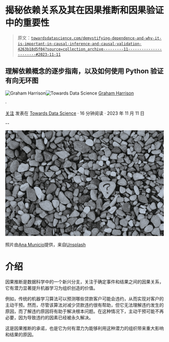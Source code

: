 # 揭秘依赖关系及其在因果推断和因果验证中的重要性

> 原文：[`towardsdatascience.com/demystifying-dependence-and-why-it-is-important-in-causal-inference-and-causal-validation-4263b18d5f04?source=collection_archive---------11-----------------------#2023-11-11`](https://towardsdatascience.com/demystifying-dependence-and-why-it-is-important-in-causal-inference-and-causal-validation-4263b18d5f04?source=collection_archive---------11-----------------------#2023-11-11)

## 理解依赖概念的逐步指南，以及如何使用 Python 验证有向无环图

[](https://grahamharrison-86487.medium.com/?source=post_page-----4263b18d5f04--------------------------------)![Graham Harrison](https://grahamharrison-86487.medium.com/?source=post_page-----4263b18d5f04--------------------------------)[](https://towardsdatascience.com/?source=post_page-----4263b18d5f04--------------------------------)![Towards Data Science](https://towardsdatascience.com/?source=post_page-----4263b18d5f04--------------------------------) [Graham Harrison](https://grahamharrison-86487.medium.com/?source=post_page-----4263b18d5f04--------------------------------)

·

[关注](https://medium.com/m/signin?actionUrl=https%3A%2F%2Fmedium.com%2F_%2Fsubscribe%2Fuser%2Fbd1c93739f33&operation=register&redirect=https%3A%2F%2Ftowardsdatascience.com%2Fdemystifying-dependence-and-why-it-is-important-in-causal-inference-and-causal-validation-4263b18d5f04&user=Graham+Harrison&userId=bd1c93739f33&source=post_page-bd1c93739f33----4263b18d5f04---------------------post_header-----------) 发表在 [Towards Data Science](https://towardsdatascience.com/?source=post_page-----4263b18d5f04--------------------------------) · 16 分钟阅读 · 2023 年 11 月 11 日 [](https://medium.com/m/signin?actionUrl=https%3A%2F%2Fmedium.com%2F_%2Fvote%2Ftowards-data-science%2F4263b18d5f04&operation=register&redirect=https%3A%2F%2Ftowardsdatascience.com%2Fdemystifying-dependence-and-why-it-is-important-in-causal-inference-and-causal-validation-4263b18d5f04&user=Graham+Harrison&userId=bd1c93739f33&source=-----4263b18d5f04---------------------clap_footer-----------)

--

[](https://medium.com/m/signin?actionUrl=https%3A%2F%2Fmedium.com%2F_%2Fbookmark%2Fp%2F4263b18d5f04&operation=register&redirect=https%3A%2F%2Ftowardsdatascience.com%2Fdemystifying-dependence-and-why-it-is-important-in-causal-inference-and-causal-validation-4263b18d5f04&source=-----4263b18d5f04---------------------bookmark_footer-----------)![](img/2acee73c46470784e1400ed88bbbe08b.png)

照片由[Ana Municio](https://unsplash.com/@lamunix?utm_content=creditCopyText&utm_medium=referral&utm_source=unsplash)提供，来自[Unsplash](https://unsplash.com/photos/gray-and-brown-stones-on-gray-ground-PbzntH58GLQ?utm_content=creditCopyText&utm_medium=referral&utm_source=unsplash)

# 介绍

因果推断是数据科学中的一个新兴分支，关注于确定事件和结果之间的因果关系，它有潜力显著提升机器学习为组织创造的价值。

例如，传统的机器学习算法可以预测哪些贷款客户可能会违约，从而实现对客户的主动干预。然而，尽管该算法对减少贷款违约很有帮助，但它无法理解违约发生的原因，而了解违约原因将有助于解决根本问题。在这种情况下，主动干预可能不再必要，因为导致违约的因素已经被永久解决。

这是因果推断的承诺，也是它为何有潜力为能够利用这种潜力的组织带来重大影响和结果的原因。
